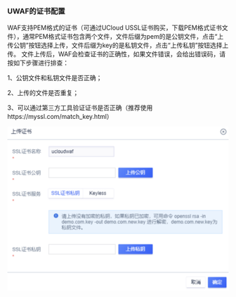 

### UWAF的证书配置

WAF支持PEM格式的证书（可通过UCloud USSL证书购买，下载PEM格式证书文件），通常PEM格式证书包含两个文件，文件后缀为pem的是公钥文件，点击“上传公钥”按钮选择上传，文件后缀为key的是私钥文件，点击“上传私钥”按钮选择上传。
文件上传后，WAF会检查证书的正确性，如果文件错误，会给出错误码，请按如下步骤进行排查：

1、公钥文件和私钥文件是否正确；

2、上传的文件是否重复；

3、可以通过第三方工具验证证书是否正确（推荐使用https://myssl.com/match_key.html）

![](../../images/faq/waf21.png)


